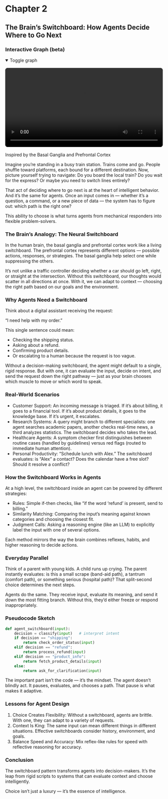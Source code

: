 # Chapter 2

## The Brain’s Switchboard: How Agents Decide Where to Go Next

<!-- mindmap:start (remove this whole block to disable) -->

### Interactive Graph (beta)

<details open>
  <summary>Toggle graph</summary>

  <div class=\"dag-mindmap\" id=\"dag-ch2\"></div>
  <script type=\"application/json\" id=\"dag-ch2-data\">{
    "name": "The Brain’s Switchboard",
    "children": [
      {"name": "Why Agents Need a Switchboard", "children": [
        {"name": "Ambiguous requests → route by intent"},
        {"name": "Adapt based on goals & context"}
      ]},
      {"name": "Real-World Scenarios", "children": [
        {"name": "Customer Support (triage, escalate)"},
        {"name": "Research Systems (specialists)"},
        {"name": "Healthcare (red flags vs routine)"},
        {"name": "Productivity (contacts, calendar, conflicts)"}
      ]},
      {"name": "How It Works", "children": [
        {"name": "Rules (if-then)"},
        {"name": "Similarity matching"},
        {"name": "Judgment via LLM classification"}
      ]},
      {"name": "Everyday Parallel", "children": [
        {"name": "Parent triage: scrape vs tantrum vs serious"}
      ]},
      {"name": "Pseudocode", "children": [
        {"name": "classify → branch (shipping/refund/info/clarify)"}
      ]},
      {"name": "Design Lessons", "children": [
        {"name": "Choice creates flexibility"},
        {"name": "Context is king"},
        {"name": "Balance speed & accuracy"}
      ]},
      {"name": "Conclusion", "children": [
        {"name": "Switchboard → decision-making, not scripts"}
      ]}
    ]
  }</script>

</details>

<!-- mindmap:end -->

<div style="margin: 1rem 0;">
  <video controls playsinline preload="metadata" style="width:100%;max-width:960px;border-radius:8px;background:#000;">
    <source src="The_Agent_s_Switchboard.mp4" type="video/mp4">
    Your browser does not support the video tag. You can
    <a href="The_Agent_s_Switchboard.mp4">download the MP4</a>.
  </video>
</div>

Inspired by the Basal Ganglia and Prefrontal Cortex

Imagine you’re standing in a busy train station. Trains come and go. People shuffle toward platforms, each bound for a different destination. Now, picture yourself trying to navigate: Do you board the local train? Do you wait for the express? Or maybe you need to switch lines entirely?

That act of deciding where to go next is at the heart of intelligent behavior. And it’s the same for agents. Once an input comes in — whether it’s a question, a command, or a new piece of data — the system has to figure out: which path is the right one?

This ability to choose is what turns agents from mechanical responders into flexible problem-solvers.

### The Brain’s Analogy: The Neural Switchboard

In the human brain, the basal ganglia and prefrontal cortex work like a living switchboard. The prefrontal cortex represents different options — possible actions, responses, or strategies. The basal ganglia help select one while suppressing the others.

It’s not unlike a traffic controller deciding whether a car should go left, right, or straight at the intersection. Without this switchboard, our thoughts would scatter in all directions at once. With it, we can adapt to context — choosing the right path based on our goals and the environment.

### Why Agents Need a Switchboard

Think about a digital assistant receiving the request:

“I need help with my order.”

This single sentence could mean:

- Checking the shipping status.
- Asking about a refund.
- Confirming product details.
- Or escalating to a human because the request is too vague.

Without a decision-making switchboard, the agent might default to a single, rigid response. But with one, it can evaluate the input, decide on intent, and send the request down the right pathway — just as your brain chooses which muscle to move or which word to speak.

### Real-World Scenarios

- Customer Support: An incoming message is triaged. If it’s about billing, it goes to a financial tool. If it’s about product details, it goes to the knowledge base. If it’s urgent, it escalates.
- Research Systems: A query might branch to different specialists: one agent searches academic papers, another checks real-time news, a third analyzes statistics. The switchboard decides who takes the lead.
- Healthcare Agents: A symptom checker first distinguishes between routine cases (handled by guidelines) versus red flags (routed to immediate human attention).
- Personal Productivity: “Schedule lunch with Alex.” The switchboard evaluates: is “Alex” a contact? Does the calendar have a free slot? Should it resolve a conflict?

### How the Switchboard Works in Agents

At a high level, the switchboard inside an agent can be powered by different strategies:

- Rules: Simple if-then checks, like “if the word ‘refund’ is present, send to billing.”
- Similarity Matching: Comparing the input’s meaning against known categories and choosing the closest fit.
- Judgment Calls: Asking a reasoning engine (like an LLM) to explicitly label the input with one of several options.

Each method mirrors the way the brain combines reflexes, habits, and higher reasoning to decide actions.

### Everyday Parallel

Think of a parent with young kids. A child runs up crying. The parent instantly evaluates: is this a small scrape (band-aid path), a tantrum (comfort path), or something serious (hospital path)? That split-second choice determines the next steps.

Agents do the same. They receive input, evaluate its meaning, and send it down the most fitting branch. Without this, they’d either freeze or respond inappropriately.

### Pseudocode Sketch

```python
def agent_switchboard(input):
    decision = classify(input)   # interpret intent
    if decision == "shipping":
        return check_order_status(input)
    elif decision == "refund":
        return process_refund(input)
    elif decision == "product_info":
        return fetch_product_details(input)
    else:
        return ask_for_clarification(input)
```

The important part isn’t the code — it’s the mindset. The agent doesn’t blindly act. It pauses, evaluates, and chooses a path. That pause is what makes it adaptive.

### Lessons for Agent Design

1. Choice Creates Flexibility: Without a switchboard, agents are brittle. With one, they can adapt to a variety of requests.
2. Context Is King: The same input can mean different things in different situations. Effective switchboards consider history, environment, and goals.
3. Balance Speed and Accuracy: Mix reflex-like rules for speed with reflective reasoning for accuracy.

### Conclusion

The switchboard pattern transforms agents into decision-makers. It’s the leap from rigid scripts to systems that can evaluate context and choose intelligently.

Choice isn’t just a luxury — it’s the essence of intelligence.

